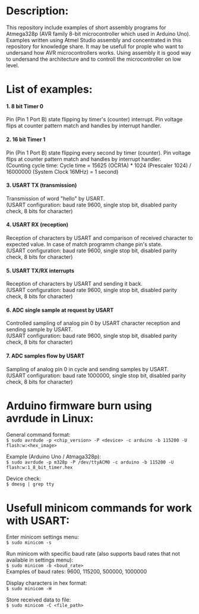 Description:
==============
This repository include examples of short assembly programs for Atmega328p (AVR family 8-bit microcontroller which used in Arduino Uno). Examples written using Atmel Studio assembly and concentrated in this repository for knowledge share. It may be usefull for prople who want to undersand how AVR microcontrollers works. Using assembly it is good way to undersand the architecture and to controll the microcontroller on low level.

List of examples:
=================
#### 1. 8  bit Timer 0
Pin (Pin 1 Port B) state flipping by timer's (counter) interrupt. Pin voltage flips at counter pattern match and handles by interrupt handler.
#### 2. 16 bit Timer 1
Pin (Pin 1 Port B) state flipping every second by timer (counter). Pin voltage flips at counter pattern match and handles by interrupt handler.  
(Counting cycle time: Cycle time = 15625 (OCR1A) * 1024 (Prescaler 1024) / 16000000 (System Clock 16MHz) = 1 second)
#### 3. USART TX (transmission)
Transmission of word "hello" by USART.  
(USART configuration: baud rate 9600, single stop bit, disabled parity check, 8 bits for character)
#### 4. USART RX (reception)
Reception of characters by USART and comparison of received character to expected value. In case of match programm change pin's state.  
(USART configuration: baud rate 9600, single stop bit, disabled parity check, 8 bits for character)
#### 5. USART TX/RX interrupts
Reception of characters by USART and sending it back.  
(USART configuration: baud rate 9600, single stop bit, disabled parity check, 8 bits for character)
#### 6. ADC single sample at request by USART
Controlled sampling of analog pin 0 by USART character reception and sending sample by USART.  
(USART configuration: baud rate 9600, single stop bit, disabled parity check, 8 bits for character)
#### 7. ADC samples flow by USART
Sampling of analog pin 0 in cycle and sending samples by USART.  
(USART configuration: baud rate 1000000, single stop bit, disabled parity check, 8 bits for character)

Arduino firmware burn using avrdude in Linux:
===============================================
General command format:\
```$ sudo avrdude -p <chip_version> -P <device> -c arduino -b 115200 -U flash:w:<hex_image>```

Example (Arduino Uno / Atmaga328p):\
```$ sudo avrdude -p m328p -P /dev/ttyACM0 -c arduino -b 115200 -U flash:w:1_8_bit_timer.hex```

Device check:\
```$ dmesg | grep tty```

Usefull minicom commands for work with USART:
=============================================
Enter minicom settings menu:\
```$ sudo minicom -s```

Run minicom with specific baud rate (also supports baud rates that not available in settings menu):\
```$ sudo minicom -b <boud_rate>```\
Examples of baud rates: 9600, 115200, 500000, 1000000

Display characters in hex format:\
```$ sudo minicom -H```

Store received data to file:\
```$ sudo minicom -C <file_path>```

